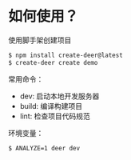 # 如何使用？

使用脚手架创建项目

```bash
$ npm install create-deer@latest
$ create-deer create demo
```

常用命令：

- dev: 启动本地开发服务器
- build: 编译构建项目
- lint: 检查项目代码规范

环境变量：

```bash
$ ANALYZE=1 deer dev
```
